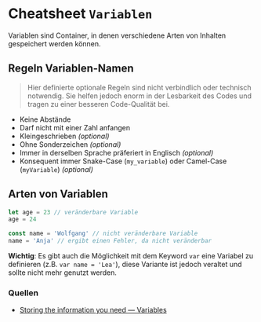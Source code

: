 # Cheatsheet `Variablen`
Variablen sind Container, in denen verschiedene Arten von Inhalten gespeichert werden können.

## Regeln Variablen-Namen

> Hier definierte optionale Regeln sind nicht verbindlich oder technisch notwendig. Sie helfen jedoch enorm in der Lesbarkeit des Codes und tragen zu einer besseren Code-Qualität bei. 

- Keine Abstände
- Darf nicht mit einer Zahl anfangen
- Kleingeschrieben _(optional)_
- Ohne Sonderzeichen _(optional)_
- Immer in derselben Sprache präferiert in Englisch _(optional)_
- Konsequent immer Snake-Case (`my_variable`) oder Camel-Case (`myVariable`) _(optional)_

## Arten von Variablen

```javascript
let age = 23 // veränderbare Variable
age = 24
```
```javascript
const name = 'Wolfgang' // nicht veränderbare Variable
name = 'Anja' // ergibt einen Fehler, da nicht veränderbar
```
**Wichtig**: Es gibt auch die Möglichkeit mit dem Keyword `var` eine Variabel zu definieren (z.B. `var name = 'Lea'`), diese Variante ist jedoch veraltet und sollte nicht mehr genutzt werden. 

### Quellen
- [Storing the information you need — Variables](https://developer.mozilla.org/en-US/docs/Learn/JavaScript/First_steps/Variables)
